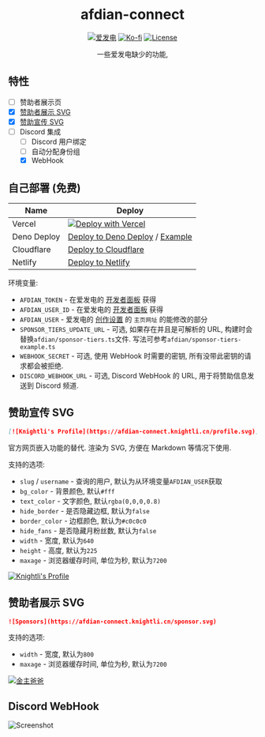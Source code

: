 <div align="center">

# afdian-connect

[![爱发电](https://img.shields.io/badge/dynamic/json?url=https%3A%2F%2Fafdian.net%2Fapi%2Fuser%2Fget-profile%3Fuser_id%3D75e549844b5111ed8df552540025c377&query=%24.data.user.name&label=%E7%88%B1%E5%8F%91%E7%94%B5&color=%23946ce6)](https://afdian.net/a/gizmo)
[![Ko-fi](https://img.shields.io/badge/Ko--fi-%E2%9D%A4%EF%B8%8F-blue?logo=kofi&color=%23fff)](https://ko-fi.com/gizmo_)
[![License](https://img.shields.io/github/license/gizmo-ds/afdian-connect)](./LICENSE)

一些爱发电缺少的功能,

</div>

## 特性

- [ ] 赞助者展示页
- [x] [赞助者展示 SVG](#赞助者展示-svg)
- [x] [赞助宣传 SVG](#赞助宣传-svg)
- [ ] Discord 集成
  - [ ] Discord 用户绑定
  - [ ] 自动分配身份组
  - [x] WebHook

## 自己部署 (免费)

| Name        | Deploy                                                                                                                     |
| ----------- | -------------------------------------------------------------------------------------------------------------------------- |
| Vercel      | [![Deploy with Vercel](https://vercel.com/button)](http://gg.gg/15tho7)                                                    |
| Deno Deploy | [Deploy to Deno Deploy](https://nitro.unjs.io/deploy/providers/deno-deploy) / [Example](.github/workflows/deno-deploy.yml) |
| Cloudflare  | [Deploy to Cloudflare](https://nitro.unjs.io/deploy/providers/cloudflare)                                                  |
| Netlify     | [Deploy to Netlify](https://nitro.unjs.io/deploy/providers/netlify)                                                        |

环境变量:

- `AFDIAN_TOKEN` - 在爱发电的 [开发者面板](https://afdian.net/dashboard/dev) 获得
- `AFDIAN_USER_ID` - 在爱发电的 [开发者面板](https://afdian.net/dashboard/dev) 获得
- `AFDIAN_USER` - 爱发电的 [创作设置](https://afdian.net/setting/creator) 的 `主页网址` 的能修改的部分
- `SPONSOR_TIERS_UPDATE_URL` - 可选, 如果存在并且是可解析的 URL, 构建时会替换`afdian/sponsor-tiers.ts`文件. 写法可参考`afdian/sponsor-tiers-example.ts`
- `WEBHOOK_SECRET` - 可选, 使用 WebHook 时需要的密钥, 所有没带此密钥的请求都会被拒绝.
- `DISCORD_WEBHOOK_URL` - 可选, Discord WebHook 的 URL, 用于将赞助信息发送到 Discord 频道.

## 赞助宣传 SVG

```markdown
[![Knightli's Profile](https://afdian-connect.knightli.cn/profile.svg)](https://afdian.net/a/knightli)
```

官方网页嵌入功能的替代. 渲染为 SVG, 方便在 Markdown 等情况下使用.

支持的选项:

- `slug` / `username` - 查询的用户, 默认为从环境变量`AFDIAN_USER`获取
- `bg_color` - 背景颜色, 默认`#fff`
- `text_color` - 文字颜色, 默认`rgba(0,0,0,0.8)`
- `hide_border` - 是否隐藏边框, 默认为`false`
- `border_color` - 边框颜色, 默认为`#c0c0c0`
- `hide_fans` - 是否隐藏月粉丝数, 默认为`false`
- `width` - 宽度, 默认为`640`
- `height` - 高度, 默认为`225`
- `maxage` - 浏览器缓存时间, 单位为秒, 默认为`7200`

[![Knightli's Profile](https://afdian-connect.knightli.cn/profile.svg)](https://afdian.net/a/knightli)

## 赞助者展示 SVG

```markdown
![Sponsors](https://afdian-connect.knightli.cn/sponsor.svg)
```

支持的选项:

- `width` - 宽度, 默认为`800`
- `maxage` - 浏览器缓存时间, 单位为秒, 默认为`7200`

[![金主爸爸](https://afdian-connect.knightli.cn/sponsor.svg)](https://afdian.net/a/knightli)

## Discord WebHook

![Screenshot](./screenshots/discord_webhook_screenshot.png)
